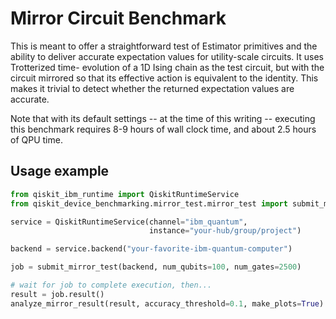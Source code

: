 # Mirror Circuit Benchmark

This is meant to offer a straightforward test of Estimator primitives and the ability to
deliver accurate expectation values for utility-scale circuits. It uses Trotterized time-
evolution of a 1D Ising chain as the test circuit, but with the circuit mirrored so that
its effective action is equivalent to the identity. This makes it trivial to detect
whether the returned expectation values are accurate.

Note that with its default settings -- at the time of this writing -- executing this
benchmark requires 8-9 hours of wall clock time, and about 2.5 hours of QPU time.

## Usage example

```python
from qiskit_ibm_runtime import QiskitRuntimeService
from qiskit_device_benchmarking.mirror_test.mirror_test import submit_mirror_test, analyze_mirror_result

service = QiskitRuntimeService(channel="ibm_quantum",
                               instance="your-hub/group/project")

backend = service.backend("your-favorite-ibm-quantum-computer")

job = submit_mirror_test(backend, num_qubits=100, num_gates=2500)

# wait for job to complete execution, then...
result = job.result()
analyze_mirror_result(result, accuracy_threshold=0.1, make_plots=True)
```
